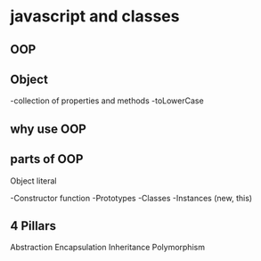 # javascript and classes

## OOP

## Object

-collection of properties and methods
-toLowerCase

## why use OOP

## parts of OOP

Object literal

-Constructor function
-Prototypes
-Classes
-Instances (new, this)

## 4 Pillars

Abstraction
Encapsulation
Inheritance
Polymorphism
